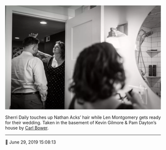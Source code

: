 ![Sherri Daily touches up Nathan Acks’ hair](assets/a23fb290bd8a1789429936bb731133fc.webp)

Sherri Daily touches up Nathan Acks’ hair while Len Montgomery gets ready for their wedding. Taken in the basement of Kevin Gilmore & Pam Dayton’s house by [Carl Bower](http://carlbowerphotos.com/).

- - - -

📅 June 29, 2019 15:08:13
